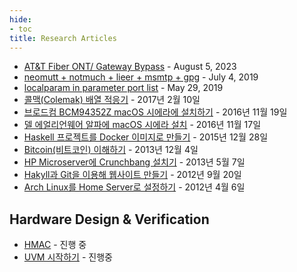 ```yaml
---
hide:
- toc
title: Research Articles
---
```


- [AT&T Fiber ONT/ Gateway Bypass](att-bypass.md) - August 5, 2023
- [neomutt + notmuch + lieer + msmtp + gpg](email-in-terminal.md) - July 4, 2019
- [localparam in parameter port list](localparam.md) - May 29, 2019
- [콜맥(Colemak) 배열 적응기](colemak.md) - 2017년 2월 10일
- [브로드컴 BCM94352Z macOS 시에라에 설치하기](bcm94352z-setup-on-macos-sierra.md) - 2016년 11월 19일
- [델 에얼리언웨어 알파에 macOS 시에라 설치](installing-macos-on-alienware-alpha.md) - 2016년 11월 17일
- [Haskell 프로젝트를 Docker 이미지로 만들기](haskell-with-docker.md) - 2015년 12월 28일
- [Bitcoin(비트코인) 이해하기](../article/bitcoin.md) - 2013년 12월 4일
- [HP Microserver에 Crunchbang 설치기](crunchbang-on-microserver.md) - 2013년 5월 7일
- [Hakyll과 Git을 이용해 웹사이트 만들기](write-website-with-hakyll-and-git.md) - 2012년 9월 20일
- [Arch Linux를 Home Server로 설정하기](configuring-arch-linux-as-home-server.md) - 2012년 4월 6일

## Hardware Design & Verification

- [HMAC](design/hmac.md) - 진행 중
- [UVM 시작하기](uvm/index.md) - 진행중